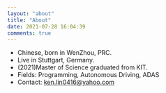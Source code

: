 ```yaml
---
layout: "about"
title: "About"
date: 2021-07-28 16:04:39
comments: true
---
```

+ Chinese, born in WenZhou, PRC.
+ Live in Stuttgart, Germany.
+ (2021)Master of Science graduated from KIT.
+ Fields: Programming, Autonomous Driving, ADAS
+ Contact: ken.lin0416@yahoo.com